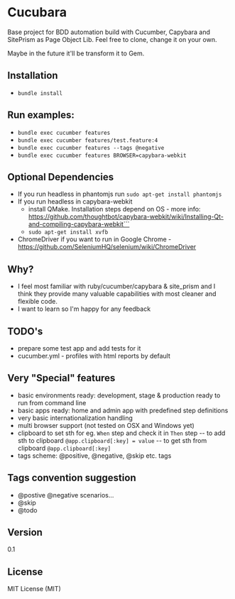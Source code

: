 # Cucubara
Base project for BDD automation build with Cucumber, Capybara and SitePrism as Page Object Lib.
Feel free to clone, change it on your own.

Maybe in the future it'll be transform it to Gem.

## Installation
- ```bundle install```

## Run examples:
- ```bundle exec cucumber features```
- ```bundle exec cucumber features/test.feature:4```
- ```bundle exec cucumber features --tags @negative```
- ```bundle exec cucumber features BROWSER=capybara-webkit```

## Optional Dependencies
- If you run headless in phantomjs run ```sudo apt-get install phantomjs```
- If you run headless in capybara-webkit
  - install QMake. Installation steps depend on OS - more info: https://github.com/thoughtbot/capybara-webkit/wiki/Installing-Qt-and-compiling-capybara-webkit```
  - ```sudo apt-get install xvfb```
- ChromeDriver if you want to run in Google Chrome - https://github.com/SeleniumHQ/selenium/wiki/ChromeDriver

## Why?
- I feel most familiar with ruby/cucumber/capybara & site_prism and I think they provide many valuable capabilities with most cleaner and flexible code.
- I want to learn so I'm happy for any feedback

## TODO's
- prepare some test app and add tests for it
- cucumber.yml - profiles with html reports by default

## Very "Special" features
- basic environments ready: development, stage & production ready to run from command line
- basic apps ready: home and admin app with predefined step definitions
- very basic internationalization handling
- multi browser support (not tested on OSX and Windows yet)
- clipboard to set sth for eg. ```When``` step and check it in ```Then``` step
-- to add sth to clipboard ```@app.clipboard[:key] = value```
-- to get sth from clipboard ```@app.clipboard[:key]```
- tags scheme: @positive, @negative, @skip etc. tags

## Tags convention suggestion
- @postive @negative scenarios...
- @skip
- @todo

## Version
0.1

## License
MIT License (MIT)
